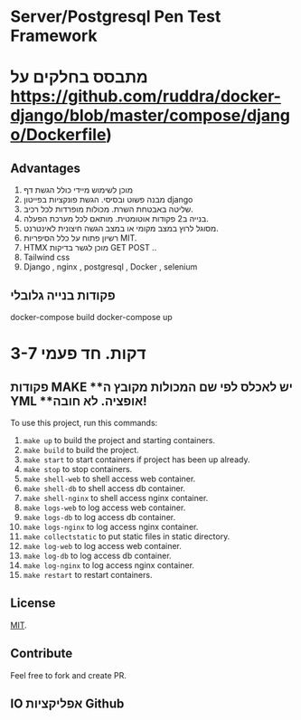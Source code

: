 # Server/Postgresql Pen Test Framework


# מתבסס בחלקים על https://github.com/ruddra/docker-django/blob/master/compose/django/Dockerfile)



## Advantages
1. מוכן לשימוש מיידי כולל הגשת דף
2. מבנה פשוט ובסיסי. הגשת פונקציות בפייטון django
3. שליטה באבטחת השרת. מכולות מופרדות לכל רכיב.
4. בנייה ב2 פקודות אוטומטית. מותאם לכל מערכת הפעלה.
5. מסוגל לרוץ במצב מקומי או במצב הגשה חיצונית לאינטרנט.
6. רשיון פתוח על כלל הסיפריות MIT.
7. HTMX מוכן לגשר בדיקות GET POST ..
8. Tailwind css
9. Django , nginx , postgresql , Docker , selenium




## פקודות בנייה גלובלי  ##
docker-compose build
docker-compose up

# 3-7 דקות. חד פעמי





## פקודות MAKE  **יש לאכלס לפי שם המכולות מקובץ ה YML  **אופציה. לא חובה!

To use this project, run this commands:

1. `make up` to build the project and starting containers.
2. `make build` to build the project.
3. `make start` to start containers if project has been up already.
4. `make stop` to stop containers.
5. `make shell-web` to shell access web container.
6. `make shell-db` to shell access db container.
7. `make shell-nginx` to shell access nginx container.
8. `make logs-web` to log access web container.
9. `make logs-db` to log access db container.
10. `make logs-nginx` to log access nginx container.
11. `make collectstatic` to put static files in static directory.
12. `make log-web` to log access web container.
13. `make log-db` to log access db container.
14. `make log-nginx` to log access nginx container.
15. `make restart` to restart containers.

## License
[MIT](https://github.com/ruddra/docker-django/blob/master/LICENSE).

## Contribute

Feel free to fork and create PR.





##  IO אפליקציות Github  ##

